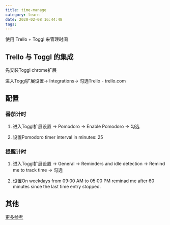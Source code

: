 ```yaml
---
title: time-manage
category: learn
date: 2020-02-08 16:44:48
tags:
---
```


使用 Trello + Toggl 来管理时间

<!-- more -->

## Trello 与 Toggl 的集成

先安装Toggl chrome扩展

进入Toggl扩展设置-> Integrations-> 勾选Trello - trello.com

## 配置

### 番茄计时

1. 进入Toggl扩展设置 -> Pomodoro -> Enable Pomodoro -> 勾选

2. 设置Pomodoro timer interval in minutes: 25

### 提醒计时

1. 进入Toggl扩展设置 -> General -> Reminders and idle detection -> Remind me to track time -> 勾选

2. 设置On weekdays from 09:00 AM to 05:00 PM reminad me after 60 minutes since the last time entry stopped.

## 其他

[更多参考](https://www.playpcesor.com/2016/11/toggl-time-track.html)